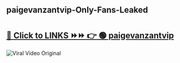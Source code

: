 
 ## paigevanzantvip-Only-Fans-Leaked

# <h2><a href="https://clipsfans.com/paigevanzantvip&ref=git">🔗 Click to LINKS ⏩⏩ 👉 🟢 paigevanzantvip </a></h2>

<a href="https://clipsfans.com/paigevanzantvip&ref=git" rel="nofollow" data-target="animated-image.originalLink"><img src="https://i.ibb.co.com/xMMVF88/686577567.gif" alt="Viral Video Original" style="max-width: 100%; display: inline-block;" data-target="animated-image.originalImage"></a>
